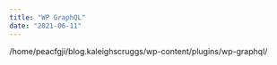 ```yaml
---
title: "WP GraphQL"
date: "2021-06-11"
---
```


/home/peacfgji/blog.kaleighscruggs/wp-content/plugins/wp-graphql/
